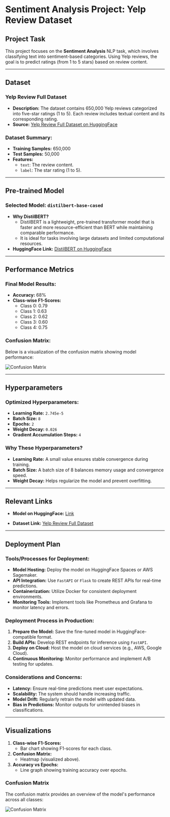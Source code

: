 # Sentiment Analysis Project: Yelp Review Dataset

## **Project Task**
This project focuses on the **Sentiment Analysis** NLP task, which involves classifying text into sentiment-based categories. Using Yelp reviews, the goal is to predict ratings (from 1 to 5 stars) based on review content.

---

## **Dataset**
### **Yelp Review Full Dataset**
- **Description:** The dataset contains 650,000 Yelp reviews categorized into five-star ratings (1 to 5). Each review includes textual content and its corresponding rating.
- **Source:** [Yelp Review Full Dataset on HuggingFace](https://huggingface.co/datasets/Yelp/yelp_review_full)

### **Dataset Summary:**
- **Training Samples:** 650,000
- **Test Samples:** 50,000
- **Features:**
  - `text`: The review content.
  - `label`: The star rating (1 to 5).

---

## **Pre-trained Model**
### **Selected Model:** `distilbert-base-cased`
- **Why DistilBERT?**
  - DistilBERT is a lightweight, pre-trained transformer model that is faster and more resource-efficient than BERT while maintaining comparable performance.
  - It is ideal for tasks involving large datasets and limited computational resources.
- **HuggingFace Link:** [DistilBERT on HuggingFace](https://huggingface.co/distilbert-base-cased)

---

## **Performance Metrics**
### **Final Model Results:**
- **Accuracy:** 68%
- **Class-wise F1-Scores:**
  - Class 0: 0.79
  - Class 1: 0.63
  - Class 2: 0.62
  - Class 3: 0.60
  - Class 4: 0.75

### **Confusion Matrix:**
Below is a visualization of the confusion matrix showing model performance:

![Confusion Matrix](confusion_matrix.png)

---

## **Hyperparameters**
### **Optimized Hyperparameters:**
- **Learning Rate:** `2.745e-5`
- **Batch Size:** `8`
- **Epochs:** `2`
- **Weight Decay:** `0.026`
- **Gradient Accumulation Steps:** `4`

### **Why These Hyperparameters?**
- **Learning Rate:** A small value ensures stable convergence during training.
- **Batch Size:** A batch size of 8 balances memory usage and convergence speed.
- **Weight Decay:** Helps regularize the model and prevent overfitting.

---

## **Relevant Links**
- **Model on HuggingFace:** [Link](https://huggingface.co/your_model_link)
  
- **Dataset Link:** [Yelp Review Full Dataset](https://huggingface.co/datasets/Yelp/yelp_review_full)

---

## **Deployment Plan**
### **Tools/Processes for Deployment:**
- **Model Hosting:** Deploy the model on HuggingFace Spaces or AWS Sagemaker.
- **API Integration:** Use `FastAPI` or `Flask` to create REST APIs for real-time predictions.
- **Containerization:** Utilize Docker for consistent deployment environments.
- **Monitoring Tools:** Implement tools like Prometheus and Grafana to monitor latency and errors.

### **Deployment Process in Production:**
1. **Prepare the Model:** Save the fine-tuned model in HuggingFace-compatible format.
2. **Build APIs:** Develop REST endpoints for inference using `FastAPI`.
3. **Deploy on Cloud:** Host the model on cloud services (e.g., AWS, Google Cloud).
4. **Continuous Monitoring:** Monitor performance and implement A/B testing for updates.

### **Considerations and Concerns:**
- **Latency:** Ensure real-time predictions meet user expectations.
- **Scalability:** The system should handle increasing traffic.
- **Model Drift:** Regularly retrain the model with updated data.
- **Bias in Predictions:** Monitor outputs for unintended biases in classifications.

---

## **Visualizations**
1. **Class-wise F1-Scores:**
   - Bar chart showing F1-scores for each class.
2. **Confusion Matrix:**
   - Heatmap (visualized above).
3. **Accuracy vs Epochs:**
   - Line graph showing training accuracy over epochs.

### **Confusion Matrix**
The confusion matrix provides an overview of the model's performance across all classes:

![Confusion Matrix](confusion_matrix.png)
